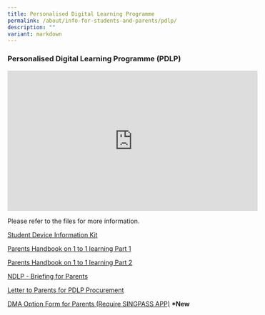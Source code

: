 ```yaml
---
title: Personalised Digital Learning Programme
permalink: /about/info-for-students-and-parents/pdlp/
description: ""
variant: markdown
---
```

### **Personalised Digital Learning Programme (PDLP)**

<iframe width="560" height="315" src="https://www.youtube.com/embed/3FKftVAU4eI" title="YouTube video player" frameborder="0" allow="accelerometer; autoplay; clipboard-write; encrypted-media; gyroscope; picture-in-picture; web-share" allowfullscreen=""></iframe>


Please refer to the files for more information.

[Student Device Information Kit](https://drive.google.com/file/d/1ojFp_xdtasjXfEQlAwtFfMCa9890vzZ1/view?usp=sharing)  
  
[Parents Handbook on 1 to 1 learning Part 1](https://drive.google.com/file/d/1hxKEl0iYWxRcR3771TWKmPM8wn_pT4FN/view?usp=drive_link) 

[Parents Handbook on 1 to 1 learning Part 2](https://drive.google.com/file/d/1LKeGVWkAuGzF7nvMqb8c8r0Yix1lnQJB/view?usp=drive_link) 
  
[NDLP - Briefing for Parents](https://drive.google.com/file/d/13sEAY1EmQd6vjeBe5HF1tN74y_jKKHhY/view?usp=drive_link)&nbsp;&nbsp;
  
[Letter to Parents for PDLP Procurement](https://drive.google.com/file/d/1y-q-SYgvWaPMZO1gayAVpbbojNJq-P7P/view?usp=drive_link)

[DMA Option Form for Parents (Require SINGPASS APP)](https://go.gov.sg/hihsdma)  **\*New**